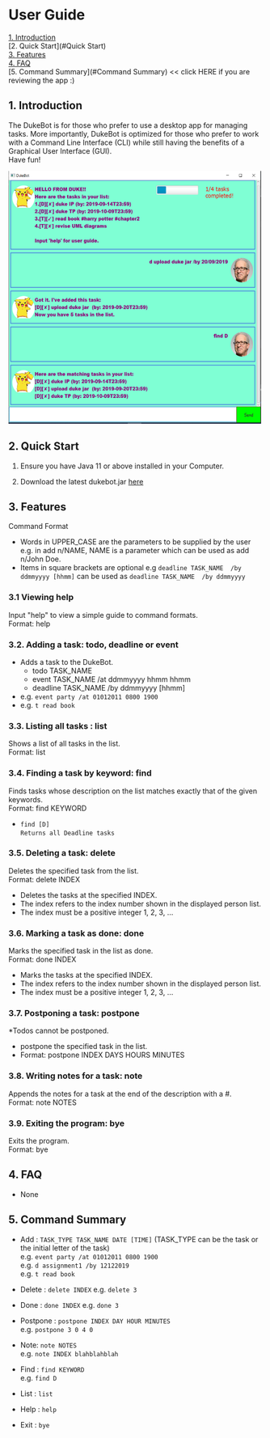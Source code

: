 # User Guide
[1. Introduction](#Introduction)  
[2. Quick Start](#Quick Start)    
[3. Features](#Features)  
[4. FAQ](#FAQ)   
[5. Command Summary](#Command Summary) << click HERE if you are reviewing the app :)

## 1. Introduction <a name="Introduction"></a>
The DukeBot is for those who prefer to use a desktop app for managing tasks. 
More importantly, DukeBot is optimized for those who prefer to work with a Command 
Line Interface (CLI) while still having the benefits of a Graphical User Interface (GUI).  
Have fun!

<img src="Ui.png" width="500" height="500">

## 2. Quick Start <a name="Quick Start"></a>
1. Ensure you have Java 11 or above installed in your Computer.  

1. Download the latest dukebot.jar [here](https://github.com/calvincxz/duke/releases)

## 3. Features <a name="Features"></a>

Command Format
* Words in UPPER_CASE are the parameters to be supplied by the user 
e.g. in add n/NAME, NAME is a parameter which can be used as add n/John Doe.
* Items in square brackets are optional e.g `deadline TASK_NAME  /by ddmmyyyy [hhmm]`
can be used as `deadline TASK_NAME  /by ddmmyyyy`


### 3.1 Viewing help
Input "help" to view a simple guide to command formats.  
Format: help

### 3.2. Adding a task: todo, deadline or event
* Adds a task to the DukeBot.
    * todo TASK_NAME 
    * event TASK_NAME /at ddmmyyyy hhmm hhmm  
    * deadline TASK_NAME /by ddmmyyyy [hhmm]
* e.g. `event party /at 01012011 0800 1900`
* e.g. `t read book`

### 3.3. Listing all tasks : list
Shows a list of all tasks in the list.  
Format: list

### 3.4. Finding a task by keyword: find
Finds tasks whose description on the list matches exactly that of the given keywords.  
Format: find KEYWORD 
* `find [D]  `  
`Returns all Deadline tasks`

### 3.5. Deleting a task: delete
Deletes the specified task from the list.  
Format: delete INDEX
* Deletes the tasks at the specified INDEX.
* The index refers to the index number shown in the displayed person list.
* The index must be a positive integer 1, 2, 3, …​

### 3.6. Marking a task as done: done  
Marks the specified task in the list as done.  
Format: done INDEX
* Marks the tasks at the specified INDEX.
* The index refers to the index number shown in the displayed person list.
* The index must be a positive integer 1, 2, 3, …​

### 3.7. Postponing a task: postpone  
*Todos cannot be postponed.

* postpone the specified task in the list.  
* Format: postpone INDEX DAYS HOURS MINUTES  

### 3.8. Writing notes for a task: note  
Appends the notes for a task at the end of the description with a #.  
Format: note NOTES

### 3.9. Exiting the program: bye  
Exits the program.  
Format: bye

## 4. FAQ <a name="FAQ"></a>
* None

## 5. Command Summary <a name="Command Summary"></a>
* Add : `TASK_TYPE TASK_NAME DATE [TIME]`  (TASK_TYPE can be the task or the initial letter of the task)  
e.g. `event party /at 01012011 0800 1900`  
e.g. `d assignment1 /by 12122019`  
e.g. `t read book`  

* Delete : `delete INDEX`
e.g. `delete 3`

* Done : `done INDEX`
e.g. `done 3`

* Postpone : `postpone INDEX DAY HOUR MINUTES`  
e.g. `postpone 3 0 4 0`

* Note: `note NOTES`  
e.g. `note INDEX blahblahblah`

* Find : `find KEYWORD`   
e.g. `find D`
* List : `list`
* Help : `help`
* Exit : `bye`
